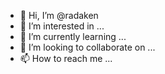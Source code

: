 - 👋 Hi, I’m @radaken
- 👀 I’m interested in ...
- 🌱 I’m currently learning ...
- 💞️ I’m looking to collaborate on ...
- 📫 How to reach me ...

<!---
radaken/radaken is a ✨ special ✨ repository because its `README.md` (this file) appears on your GitHub profile.
You can click the Preview link to take a look at your changes.
--->
